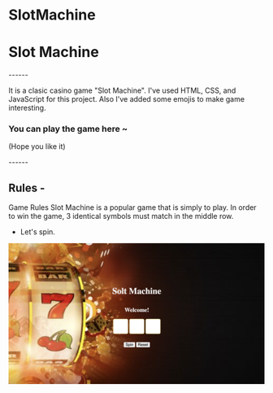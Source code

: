 # SlotMachine 
<h1>Slot Machine</h1>
------
<p>It is a clasic casino game "Slot Machine". I've used HTML, CSS, and JavaScript for this project. Also I've added some emojis to make game interesting.</p>
<h3>You can play the game here ~ </h3>
<p>(Hope you like it)</p>
------
<h2>Rules -</h2>
<p>Game Rules Slot Machine is a popular game that is simply to play. In order to win the game, 3 identical symbols must match in the middle row.</p>
<ul>
    <li>Let's spin.</li>
</ul>
<img src="./pics/window.png"></img>
